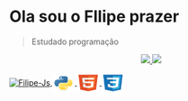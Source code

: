 # Ola sou o FIlipe prazer #

>Estudado programação

<div align="center">
  <a href="https://github.com/FilipeCH">
    <img height="180em" src="https://github-readme-stats.vercel.app/api?username=FilipeCH&show_icons=true&theme=dark&include_all_commits=true&count_private=true"/>
    <img height="180em" src="https://github-readme-stats.vercel.app/api/top-langs/?username=FilipeCH&layout=compact&langs_count=7&theme=dark"/>
    
</div>
<br>
<div style="display: inline_block">
   <img align="center" alt="Filipe-Js" height="30" width="40" src="https://cdn.jsdelivr.net/gh/devicons/devicon/icons/javascript/javascript-original.svg" />
   <img align="center" alt="Filipe-Python" height="30" width="40" src="https://raw.githubusercontent.com/devicons/devicon/master/icons/python/python-original.svg">
   <img align="center" alt="Filipe-HTML" height="30" width="40" src="https://raw.githubusercontent.com/devicons/devicon/master/icons/html5/html5-original.svg">
   <img align="center" alt="Filipe-CSS" height="30" width="40" src="https://raw.githubusercontent.com/devicons/devicon/master/icons/css3/css3-original.svg">
</div>
